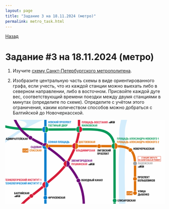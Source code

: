 ```yaml
---
layout: page
title: "Задание 3 на 18.11.2024 (метро)"
permalink: metro_task.html
---
```


[Назад](/compsci/10b2024.html)

# Задание #3 на 18.11.2024 (метро)

1. Изучите [схему Санкт-Петербургского метрополитена](https://metro.spb.ru/map/route.html).

2. Изобразите центральную часть схемы в виде ориентированного графа, если учесть, что из каждой станции можно выехать либо в северном направлении, либо в восточном. Присвойте каждой дуге вес, соответствующий времени поездки между двумя станциями в минутах (определите по схеме). Определите с учётом этого ограничения, каким количеством способов можно добраться с Балтийской до Новочеркасской.

![](images/metro.png)